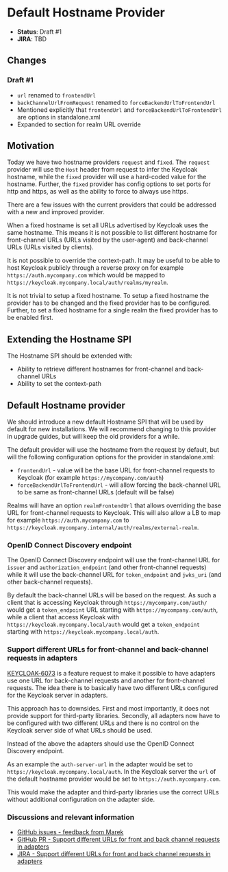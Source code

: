 # Default Hostname Provider

* **Status**: Draft #1
* **JIRA**: TBD

## Changes

### Draft #1

* `url` renamed to `frontendUrl`
* `backChannelUrlFromRequest` renamed to `forceBackendUrlToFrontendUrl`
* Mentioned explicitly that `frontendUrl` and `forceBackendUrlToFrontendUrl` are options in standalone.xml
* Expanded to section for realm URL override

## Motivation

Today we have two hostname providers `request` and `fixed`. The `request` provider will use the `Host` header from 
request to infer the Keycloak hostname, while the `fixed` provider will use a hard-coded value for the hostname. Further,
the `fixed` provider has config options to set ports for http and https, as well as the ability to force to always use
https.

There are a few issues with the current providers that could be addressed with a new and improved provider.

When a fixed hostname is set all URLs advertised by Keycloak uses the same hostname. This means it is not possible to
list different hostname for front-channel URLs (URLs visited by the user-agent) and back-channel URLs (URLs visited by clients).

It is not possible to override the context-path. It may be useful to be able to host Keycloak publicly through a reverse
proxy on for example `https://auth.mycompany.com` which would be mapped to `https://keycloak.mycompany.local/auth/realms/myrealm`.

It is not trivial to setup a fixed hostname. To setup a fixed hostname the provider has to be changed and the fixed
provider has to be configured. Further, to set a fixed hostname for a single realm the fixed provider has to be enabled
first.

## Extending the Hostname SPI

The Hostname SPI should be extended with:

* Ability to retrieve different hostnames for front-channel and back-channel URLs
* Ability to set the context-path

## Default Hostname provider

We should introduce a new default Hostname SPI that will be used by default for new installations. We will recommend
changing to this provider in upgrade guides, but will keep the old providers for a while.

The default provider will use the hostname from the request by default, but will the following configuration options for the provider in standalone.xml:

* `frontendUrl` - value will be the base URL for front-channel requests to Keycloak (for example `https://mycompany.com/auth`)
* `forceBackendUrlToFrontendUrl` - will allow forcing the back-channel URL to be same as front-channel URLs (default will be false)

Realms will have an option `realmFrontendUrl` that allows overriding the base URL for front-channel requests to Keycloak. This will also allow a LB to map for example `https://auth.mycompany.com` to `https://keycloak.mycompany.internal/auth/realms/external-realm`.

### OpenID Connect Discovery endpoint

The OpenID Connect Discovery endpoint will use the front-channel URL for `issuer` and `authorization_endpoint` (and other
front-channel requests) while it will use the back-channel URL for `token_endpoint` and `jwks_uri` (and other
back-channel requests).

By default the back-channel URLs will be based on the request. As such a client that is accessing Keycloak through
`https://mycompany.com/auth/` would get a `token_endpoint` URL starting with `https://mycompany.com/auth`, while a 
client that access Keycloak with `https://keycloak.mycompany.local/auth` would get a `token_endpoint` starting with
`https://keycloak.mycompany.local/auth`.

### Support different URLs for front-channel and back-channel requests in adapters

[KEYCLOAK-6073](https://issues.jboss.org/browse/KEYCLOAK-6073) is a feature request to make it possible to have
adapters use one URL for back-channel requests and another for front-channel requests. The idea there is to basically
have two different URLs configured for the Keycloak server in adapters.

This approach has to downsides. First and most importantly, it does not provide support for third-party libraries.
Secondly, all adapters now have to be configured with two different URLs and there is no control on the Keycloak server
side of what URLs should be used.

Instead of the above the adapters should use the OpenID Connect Discovery endpoint.

As an example the `auth-server-url` in the adapter would be set to `https://keycloak.mycompany.local/auth`. In the
Keycloak server the `url` of the default hostname provider would be set to `https://auth.mycompany.com`.

This would make the adapter and third-party libraries use the correct URLs without additional configuration on the 
adapter side.


### Discussions and relevant information

* [GitHub issues - feedback from Marek](https://github.com/keycloak/keycloak-community/issues/34)
* [GitHub PR - Support different URLs for front and back channel requests in adapters](https://github.com/keycloak/keycloak/pull/6117)
* [JIRA - Support different URLs for front and back channel requests in adapters](https://issues.jboss.org/browse/KEYCLOAK-6073)


